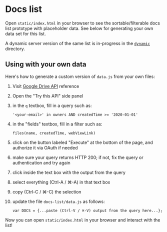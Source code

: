 # Docs list

Open `static/index.html` in your browser to see the sortable/filterable docs
list prototype with placeholder data. See below for generating your own data set
for this list.

A dynamic server version of the same list is in-progress in the
[`dynamic`](dynamic) directory.

## Using with your own data

Here's how to generate a custom version of `data.js` from your own files:

1. Visit
   [Google Drive API](https://developers.google.com/drive/api/v3/reference/files/list)
   reference

1. Open the "Try this API" side panel

1. in the `q` textbox, fill in a query such as:

   ```
   '<your-email>' in owners AND createdTime >= '2020-01-01'
   ```

1. in the "fields" textbox, fill in a filter such as:

   ```
   files(name, createdTime, webViewLink)
   ```

1. click on the button labeled "Execute" at the bottom of the page, and
   authorize it via OAuth if needed

1. make sure your query returns HTTP 200; if not, fix the query or
   authentication and try again

1. click inside the text box with the output from the query

1. select everything (Ctrl-A / ⌘-A) in that text box

1. copy (Ctrl-C / ⌘-C) the selection

1. update the file `docs-list/data.js` as follows:

   ```
   var DOCS = {...paste (Ctrl-V / ⌘-V) output from the query here...};
   ```

Now you can open `static/index.html` in your browser and interact with the list!
